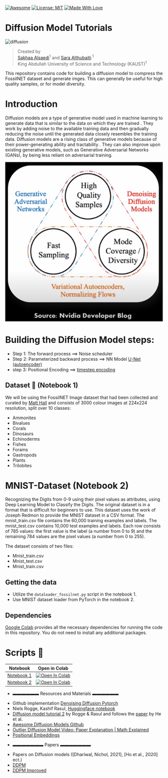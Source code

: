 [![Awesome](https://cdn.rawgit.com/sindresorhus/awesome/d7305f38d29fed78fa85652e3a63e154dd8e8829/media/badge.svg)](https://github.com/hee9joon/Awesome-Diffusion-Models) 
[![License: MIT](https://img.shields.io/badge/License-MIT-green.svg)](https://opensource.org/licenses/MIT)
[![Made With Love](https://img.shields.io/badge/Made%20With-Love-red.svg)](https://github.com/chetanraj/awesome-github-badges)

# Diffusion Model Tutorials
![diffusion](https://github.com/Sakhaa-Alsaedi/AI_in_Medicine_KAUST_Academy/assets/42935314/81137981-d242-4fe1-9e0d-4bb9fb288741)


> Created by <br>
> [Sakhaa Alsaedi](https://cemse.kaust.edu.sa/cbrc/people/person/sakhaa-alsaedi)<sup>1</sup> and [Sara Althubaiti](https://cemse.kaust.edu.sa/cs/people/person/sara-althubaiti).<sup>1</sup> <br>
> King Abdullah University of Science and Technology (KAUST)<sup>1</sup>

This repository contains code for building a diffusion model to compress the FossilNET dataset and generate imges. This can generally be useful for high quality samples, or for model diversity.


# Introduction 

Diffusion models are a type of generative model used in machine learning to generate data that is similar to the data on which they are trained . They work by adding noise to the available training data and then gradually reducing the noise until the generated data closely resembles the training data. Diffusion models are a rising class of generative models because of their power-generating ability and tractability . They can also improve upon existing generative models, such as Generative Adversarial Networks (GANs), by being less reliant on adversarial training.

![diffusion](https://github.com/Sakhaa-Alsaedi/CS394D/blob/main/45AD5AED-E217-41B4-89D5-2957621ADFBC.jpeg)



# Building the Diffusion Model steps:
- Step 1: The forward process ==> Noise scheduler
- Step 2: Parameterized backward process ==> NN Model [U-Net (autoencoder)](https://amaarora.github.io/2020/09/13/unet.html)
- step 3: Positional Encoding ==> [timestep encoding](colab.research.google.com/drive/1niCAKS1dJ74_De8Nk_V3_Rx2tpNLadYD#scrollTo=dc8120e5)

## Dataset :shell: (Notebook 1)
We will be using the FossilNET Image dataset that had been collected and curated by [Matt Hall](https://github.com/kwinkunks) and consists of 3000 colour images at 224x224 resolution, split over 10 classes:

- Ammonites
- Bivalues
- Corals
- Dinosaurs
- Echinoderms
- Fishes
- Forams
- Gastropods
- Plants
- Trilobites

# MNIST-Dataset (Notebook 2)
Recognizing the Digits from 0-9 using their pixel values as attributes, using Deep Learning Model to Classify the Digits. The original dataset is in a format that is difficult for beginners to use. This dataset uses the work of Joseph Redmon to provide the MNIST dataset in a CSV format. The mnist_train.csv file contains the 60,000 training examples and labels. The mnist_test.csv contains 10,000 test examples and labels. Each row consists of 785 values: the first value is the label (a number from 0 to 9) and the remaining 784 values are the pixel values (a number from 0 to 255).

The dataset consists of two files:

- Mnist_train.csv
- Mnist_test.csv
- Mnist_train.csv 

## Getting the data
- Utilize the `dataloader_fossilnet.py` script in the notebook 1.
- Use MNIST dataset loader from PyTorch in the notebook 2.

## Dependencies
[Google Colab](https://colab.research.google.com) provides all the necessary dependencies for running the code in this repository. You do not need to install any additional packages.

# Scripts :space_invader:

| Notebook  | Open in Colab| 
| :---:         |     :---:      |  
| [Notebook 1](https://colab.research.google.com/drive/1DDsachehj0bE4_y4sCg70NG9PDvTB4zX?usp=sharing) | [![Open In Colab](https://colab.research.google.com/assets/colab-badge.svg)](https://colab.research.google.com/drive/1DDsachehj0bE4_y4sCg70NG9PDvTB4zX?usp=sharing)|
| [Notebook 2](https://colab.research.google.com/drive/1Y1Vp-X6FoEf-tw7caNyx3_ageSdlQhu_?usp=sharing)  | [![Open In Colab](https://colab.research.google.com/assets/colab-badge.svg)](https://colab.research.google.com/drive/1Y1Vp-X6FoEf-tw7caNyx3_ageSdlQhu_?usp=sharing)|

* ▬▬▬▬▬▬ Resources and Materials ▬▬▬▬▬▬

- Github implementation [Denoising Diffusion Pytorch](https://github.com/lucidrains/denoising-diffusion-pytorch)
- Niels Rogge, Kashif Rasul, [Huggingface notebook](https://colab.research.google.com/github/huggingface/notebooks/blob/main/examples/annotated_diffusion.ipynb#scrollTo=3a159023)
- [Diffusion model tutorial 2](https://huggingface.co/blog/annotated-diffusion) by Rogge & Rasul and follows the [paper](https://arxiv.org/abs/2006.11239) by He et al.
- [Awesome Diffusion Models Github]([https://www.youtube.com/watch?v=HoKDTa5jHvg&t=1338s](https://github.com/diff-usion/Awesome-Diffusion-Models))
- [Outlier Diffusion Model Video: Paper Explanation | Math Explained](https://www.youtube.com/watch?v=HoKDTa5jHvg&t=1338s)  
- [Positional Embeddings](colab.research.google.com/drive/1niCAKS1dJ74_De8Nk_V3_Rx2tpNLadYD#scrollTo=dc8120e5)


* ▬▬▬▬▬▬▬ Papers ▬▬▬▬▬▬▬
- Papers on Diffusion models ([Dhariwal, Nichol, 2021], [Ho et al., 2020] ect.)
- [DDPM](https://arxiv.org/pdf/2006.11239.pdf)
- [DDPM Improved](https://arxiv.org/pdf/2105.05233.pdf)


